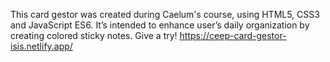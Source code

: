 This card gestor was created during Caelum's course, using HTML5, CSS3 and JavaScript ES6. 
It’s intended to enhance user’s daily organization by creating colored sticky notes.
Give a try! https://ceep-card-gestor-isis.netlify.app/
